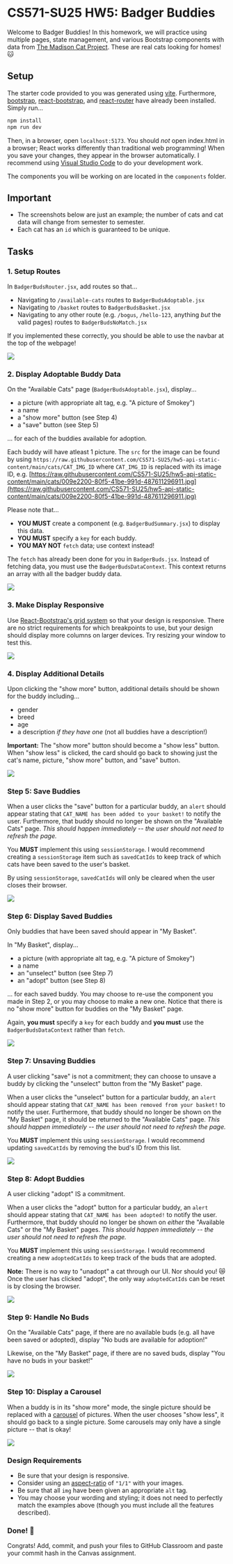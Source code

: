 # CS571-SU25 HW5: Badger Buddies

Welcome to Badger Buddies! In this homework, we will practice using multiple pages, state management, and various Bootstrap components with data from [The Madison Cat Project](https://www.madisoncatproject.org/). These are real cats looking for homes! 🐱

## Setup

The starter code provided to you was generated using [vite](https://vitejs.dev/guide/). Furthermore, [bootstrap](https://www.npmjs.com/package/bootstrap), [react-bootstrap](https://www.npmjs.com/package/react-bootstrap), and [react-router](https://www.npmjs.com/package/react-router) have already been installed. Simply run...

```bash
npm install
npm run dev
```

Then, in a browser, open `localhost:5173`. You should *not* open index.html in a browser; React works differently than traditional web programming! When you save your changes, they appear in the browser automatically. I recommend using [Visual Studio Code](https://code.visualstudio.com/) to do your development work.

The components you will be working on are located in the `components` folder.

## Important

 - The screenshots below are just an example; the number of cats and cat data will change from semester to semester.
 - Each cat has an `id` which is guaranteed to be unique.

## Tasks

### 1. Setup Routes

In `BadgerBudsRouter.jsx`, add routes so that...
 - Navigating to `/available-cats` routes to `BadgerBudsAdoptable.jsx`
 - Navigating to `/basket` routes to `BadgerBudsBasket.jsx`
 - Navigating to any other route (e.g. `/bogus`, `/hello-123`, anything *but* the valid pages) routes to `BadgerBudsNoMatch.jsx`

If you implemented these correctly, you should be able to use the navbar at the top of the webpage!

![](_figures/step1.png)

### 2. Display Adoptable Buddy Data

On the "Available Cats" page (`BadgerBudsAdoptable.jsx`), display...

 - a picture (with appropriate alt tag, e.g. "A picture of Smokey")
 - a name
 - a "show more" button (see Step 4)
 - a "save" button (see Step 5)

... for each of the buddies available for adoption.

Each buddy will have atleast 1 picture. The `src` for the image can be found by using `https://raw.githubusercontent.com/CS571-SU25/hw5-api-static-content/main/cats/CAT_IMG_ID` where `CAT_IMG_ID` is replaced with its image ID, e.g. [https://raw.githubusercontent.com/CS571-SU25/hw5-api-static-content/main/cats/009e2200-80f5-41be-991d-487611296911.jpg](https://raw.githubusercontent.com/CS571-SU25/hw5-api-static-content/main/cats/009e2200-80f5-41be-991d-487611296911.jpg)

Please note that...

 - **YOU MUST** create a component (e.g. `BadgerBudSummary.jsx`) to display this data.
 - **YOU MUST** specify a `key` for each buddy.
 - **YOU MAY NOT** `fetch` data; use context instead!

The `fetch` has already been done for you in `BadgerBuds.jsx`. Instead of fetching data, you must use the `BadgerBudsDataContext`. This context returns an array with all the badger buddy data.

![](_figures/step2.png)

### 3. Make Display Responsive

Use [React-Bootstrap's grid system](https://react-bootstrap.github.io/docs/layout/grid) so that your design is responsive. There are no strict requirements for which breakpoints to use, but your design should display more columns on larger devices. Try resizing your window to test this.

![](_figures/step3.png)

### 4. Display Additional Details

Upon clicking the "show more" button, additional details should be shown for the buddy including...

 - gender
 - breed
 - age
 - a description *if they have one* (not all buddies have a description!)

**Important:** The "show more" button should become a "show less" button. When "show less" is clicked, the card should go back to showing just the cat's name, picture, "show more" button, and "save" button.

![](_figures/step4.png)

### Step 5: Save Buddies

When a user clicks the "save" button for a particular buddy, an `alert` should appear stating that `CAT_NAME has been added to your basket!` to notify the user. Furthermore, that buddy should no longer be shown on the "Available Cats" page. *This should happen immediately -- the user should not need to refresh the page.*

You **MUST** implement this using `sessionStorage`. I would recommend creating a `sessionStorage` item such as `savedCatIds` to keep track of which cats have been saved to the user's basket.

By using `sessionStorage`, `savedCatIds` will only be cleared when the user closes their browser.

![](_figures/step5.png)

### Step 6: Display Saved Buddies

Only buddies that have been saved should appear in "My Basket".

In "My Basket", display...

 - a picture (with appropriate alt tag, e.g. "A picture of Smokey")
 - a name
 - an "unselect" button (see Step 7)
 - an "adopt" button (see Step 8)

... for each saved buddy. You may choose to re-use the component you made in Step 2, or you may choose to make a new one. Notice that there is no "show more" button for buddies on the "My Basket" page.

Again, **you must** specify a `key` for each buddy and **you must** use the `BadgerBudsDataContext` rather than `fetch`.

![](_figures/step6.png)

### Step 7: Unsaving Buddies

A user clicking "save" is not a commitment; they can choose to unsave a buddy by clicking the "unselect" button from the "My Basket" page.

When a user clicks the "unselect" button for a particular buddy, an `alert` should appear stating that `CAT_NAME has been removed from your basket!` to notify the user. Furthermore, that buddy should no longer be shown on the "My Basket" page, it should be returned to the "Available Cats" page. *This should happen immediately -- the user should not need to refresh the page.*

You **MUST** implement this using `sessionStorage`. I would recommend updating `savedCatIds` by removing the bud's ID from this list.

![](_figures/step7.png)

### Step 8: Adopt Buddies

A user clicking "adopt" IS a commitment.

When a user clicks the "adopt" button for a particular buddy, an `alert` should appear stating that `CAT_NAME has been adopted!` to notify the user. Furthermore, that buddy should no longer be shown on *either* the "Available Cats" or the "My Basket" pages. *This should happen immediately -- the user should not need to refresh the page.*

You **MUST** implement this using `sessionStorage`. I would recommend creating a new  `adoptedCatIds`  to keep track of the buds that are adopted.

**Note:** There is no way to "unadopt" a cat through our UI. Nor should you! 😿 Once the user has clicked "adopt", the only way `adoptedCatIds` can be reset is by closing the browser.

![](_figures/step8.png)

### Step 9: Handle No Buds

On the "Available Cats" page, if there are no available buds (e.g. all have been saved or adopted), display "No buds are available for adoption!"

Likewise, on the "My Basket" page, if there are no saved buds, display "You have no buds in your basket!"

![](_figures/step9.png)

### Step 10: Display a Carousel

When a buddy is in its "show more" mode, the single picture should be replaced with a [carousel](https://react-bootstrap.netlify.app/docs/components/carousel/) of pictures. When the user chooses "show less", it should go back to a single picture. Some carousels may only have a single picture -- that is okay!

![](_figures/step10.png)

### Design Requirements

 - Be sure that your design is responsive.
 - Consider using an [aspect-ratio](https://developer.mozilla.org/en-US/docs/Web/CSS/aspect-ratio) of `"1/1"` with your images.
 - Be sure that all `img` have been given an appropriate `alt` tag.
 - You may choose your wording and styling; it does not need to perfectly match the examples above (though you must include all the features described).


### Done! 🥳

Congrats! Add, commit, and push your files to GitHub Classroom and paste your commit hash in the Canvas assignment.
